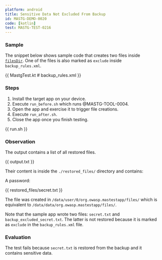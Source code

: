 ```yaml
---
platform: android
title: Sensitive Data Not Excluded From Backup
id: MASTG-DEMO-0020
code: [kotlin]
test: MASTG-TEST-0216
---
```


### Sample

The snippet below shows sample code that creates two files inside [`filesDir`](https://developer.android.com/reference/android/content/Context#getFilesDir()). One of the files is also marked as `exclude` inside `backup_rules.xml`.

{{ MastgTest.kt # backup_rules.xml }}

### Steps

1. Install the target app on your device.
2. Execute `run_before.sh` which runs @MASTG-TOOL-0004.
3. Open the app and exercise it to trigger file creations.
4. Execute `run_after.sh`.
5. Close the app once you finish testing.

{{ run.sh }}

### Observation

The output contains a list of all restored files.

{{ output.txt }}

Their content is inside the `./restored_files/` directory and contains:

A password:

{{ restored_files/secret.txt }}

The file was created in `/data/user/0/org.owasp.mastestapp/files/` which is equivalent to `/data/data/org.owasp.mastestapp/files/`.

Note that the sample app wrote two files: `secret.txt` and `backup_excluded_secret.txt`. The latter is not restored because it is marked as `exclude` in the `backup_rules.xml` file.

### Evaluation

The test fails because `secret.txt` is restored from the backup and it contains sensitive data.
